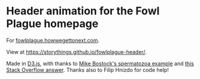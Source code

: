 # Header animation for the Fowl Plague homepage

For [fowlplague.howwegettonext.com](http://fowlplague.howwegettonext.com).

View at https://storythings.github.io/fowlplague-header/.

Made in [D3.js](https://d3js.org/), with thanks to [Mike Bostock's spermatozoa example](https://bl.ocks.org/mbostock/1136236) and [this Stack Overflow answer](https://stackoverflow.com/questions/15229094/d3-append-an-image-with-svg-extension). Thanks also to Filip Hnizdo for code help!
